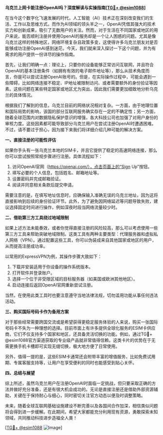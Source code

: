 **乌克兰上网卡能注册OpenAI吗？深度解读与实操指南[[TG💪+ @esim1088](https://t.me/s/esim1088)]**

在当今这个数字化飞速发展的时代，人工智能（AI）技术正在深刻改变我们的生活、工作以及思维方式。而作为AI领域的领头羊之一，OpenAI凭借其强大的技术实力和创新成果，吸引了无数用户的关注。然而，对于生活在不同国家或地区的用户来说，能否顺利注册并使用OpenAI的服务却是一个让人困惑的问题。尤其是像乌克兰这样的特殊地区，网络环境复杂且政策多变，这使得许多乌克兰朋友对是否能够成功注册OpenAI感到迷茫。今天，我们就来深入探讨一下这个问题，并为有需求的用户提供一份详尽的操作指南。

首先，让我们明确一点：理论上，只要你的设备能够正常访问互联网，并且符合OpenAI的基本注册条件（如拥有有效的电子邮件地址等），那么从技术角度而言，你是可以尝试注册OpenAI账号的。但是，在实际操作过程中，可能会遇到一些障碍，比如网络连接不稳定、IP地址被限制访问、或者需要额外的身份验证等因素。这些问题在某些特定国家或地区尤为突出，因此我们需要更加细致地分析乌克兰的具体情况。

根据我们了解到的信息，乌克兰目前的网络状况相对复杂。一方面，由于地理位置和国际局势的影响，该国的部分互联网服务确实存在一定的不确定性；另一方面，随着全球范围内对数据隐私保护意识的增强，各大科技公司也加强了对用户身份的审核力度。这些因素都可能导致部分乌克兰用户在尝试注册OpenAI时遭遇困难。不过，请不要过于担心，因为接下来我们将详细介绍几种可能的解决方案。

**一、直接注册的可能性评估**

如果你手头有一张乌克兰本地的SIM卡，并且它提供了稳定的高速网络连接，那么你可以尝试按照常规步骤进行注册。具体流程如下：

1. 访问OpenAI官网（https://openai.com/），点击页面上的“Sign Up”按钮。
2. 填写必要的个人信息，包括姓名、邮箱地址等。
3. 设置密码并完成邮箱验证。
4. 阅读并同意相关条款后提交申请。

需要注意的是，在填写地址信息时，应确保输入准确无误的乌克兰地址，因为这将直接影响到后续的身份验证环节。此外，为了避免因网络延迟等问题导致失败，建议选择固定时间进行操作，例如深夜时段当网络流量较少时。

**二、借助第三方工具绕过地域限制**

如果上述方法未能奏效，或者你觉得直接注册的风险较高，那么可以考虑使用一些第三方工具来帮助突破地域限制。这类工具有两种主要类型：代理服务器和虚拟私人网络（VPN）。通过配置这些工具，你可以伪装成来自其他国家或地区的用户，从而提高注册成功率。

以常用的ExpressVPN为例，其操作步骤大致如下：

1. 下载并安装适用于你设备的操作系统版本。
2. 打开软件并登录账户。
3. 选择一个位于非受限区域的目标服务器（如美国或欧洲其他地区）。
4. 启动连接后返回OpenAI官网重新尝试注册。

当然，在使用此类工具时也要注意遵守当地法律法规，切勿滥用功能从事任何违法活动。

**三、购买国际号码卡作为备用方案**

对于那些经常需要跨国交流或是希望获得更稳定服务体验的人来说，购买一张国际号码卡不失为一种理想的选择。目前市面上有许多提供全球化服务的ESIM卡供应商，它们不仅支持多个国家和地区，还具备灵活切换的功能。例如，通过TG💪+ @esim1088官方渠道获取的专业级产品就非常值得信赖。这类卡片的优势在于无需更换手机卡槽即可实现无缝切换，极大地方便了日常使用。

另外，值得一提的是，这些ESIM卡通常还会附带丰富的增值服务，比如免费试用期、专属客服支持等，让用户在享受便利的同时也能感受到贴心关怀。

**四、总结与展望**

综上所述，虽然乌克兰用户在注册OpenAI时面临一定挑战，但只要采取正确的方法并做好充分准备，还是有很大机会成功的。无论是直接注册还是借助外部资源辅助，关键在于保持耐心与细心，同时密切关注官方动态以便及时调整策略。

未来，随着全球互联网基础设施建设不断完善以及各国间合作加深，相信类似问题将会得到进一步缓解。在此期间，希望大家都能充分利用现有资源，勇敢探索未知领域，共同推动科技进步造福全人类！

[[TG💪+ @esim1088](https://t.me/s/esim1088) ![Image](https://i.postimg.cc/4NQfJmqS/Snipaste-2025-05-13-00-14-12.png)]